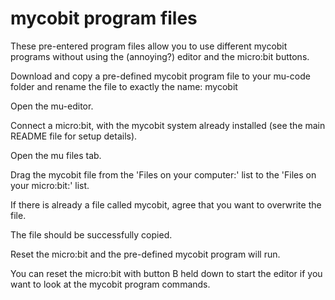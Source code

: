 # mycobit program files

These pre-entered program files allow you to use different mycobit programs without using the (annoying?) editor and the micro:bit buttons.

Download and copy a pre-defined mycobit program file to your mu-code folder and rename the file to exactly the name: mycobit

Open the mu-editor.

Connect a micro:bit, with the mycobit system already installed (see the main README file for setup details).

Open the mu files tab.

Drag the mycobit file from the 'Files on your computer:' list to the 'Files on your micro:bit:' list.

If there is already a file called mycobit, agree that you want to overwrite the file.

The file should be successfully copied.

Reset the micro:bit and the pre-defined mycobit program will run.

You can reset the micro:bit with button B held down to start the editor if you want to look at the mycobit program commands.

